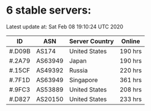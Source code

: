 # 6 stable servers:

Latest update at: Sat Feb 08 19:10:24 UTC 2020

| ID | ASN | Server Country | Online |
| -- | --- | -------------- | ------ |
| #.D09B | AS174 | United States | 190 hrs |
| #.2A79 | AS63949 | Japan | 190 hrs |
| #.15CF | AS49392 | Russia | 220 hrs |
| #.7F1D | AS63949 | Singapore | 361 hrs |
| #.9FC3 | AS53889 | United States | 208 hrs |
| #.D827 | AS20150 | United States | 233 hrs |

